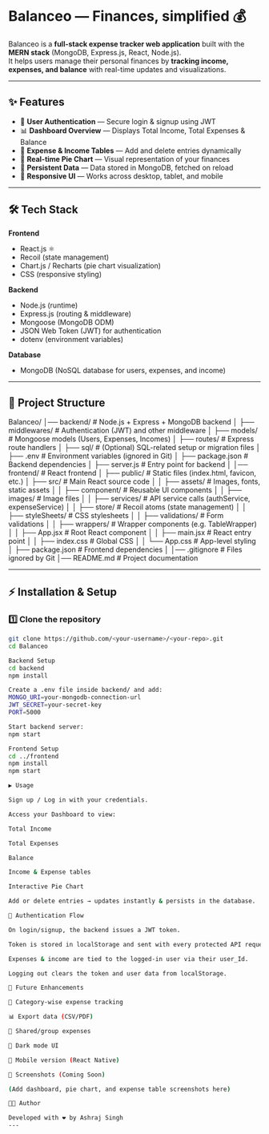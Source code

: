 # Balanceo — Finances, simplified 💰  

Balanceo is a **full-stack expense tracker web application** built with the **MERN stack** (MongoDB, Express.js, React, Node.js).  
It helps users manage their personal finances by **tracking income, expenses, and balance** with real-time updates and visualizations.  

---

## ✨ Features  

- 🔐 **User Authentication** — Secure login & signup using JWT  
- 📊 **Dashboard Overview** — Displays Total Income, Total Expenses & Balance  
- 📝 **Expense & Income Tables** — Add and delete entries dynamically  
- 🥧 **Real-time Pie Chart** — Visual representation of your finances  
- 💾 **Persistent Data** — Data stored in MongoDB, fetched on reload  
- 📱 **Responsive UI** — Works across desktop, tablet, and mobile  

---

## 🛠️ Tech Stack  

**Frontend**  
- React.js ⚛️  
- Recoil (state management)  
- Chart.js / Recharts (pie chart visualization)  
- CSS (responsive styling)  

**Backend**  
- Node.js (runtime)  
- Express.js (routing & middleware)  
- Mongoose (MongoDB ODM)  
- JSON Web Token (JWT) for authentication  
- dotenv (environment variables)  

**Database**  
- MongoDB (NoSQL database for users, expenses, and income)  

---

## 📂 Project Structure  

Balanceo/
│── backend/ # Node.js + Express + MongoDB backend
│ ├── middlewares/ # Authentication (JWT) and other middleware
│ ├── models/ # Mongoose models (Users, Expenses, Incomes)
│ ├── routes/ # Express route handlers
│ ├── sql/ # (Optional) SQL-related setup or migration files
│ ├── .env # Environment variables (ignored in Git)
│ ├── package.json # Backend dependencies
│ ├── server.js # Entry point for backend
│
│── frontend/ # React frontend
│ ├── public/ # Static files (index.html, favicon, etc.)
│ ├── src/ # Main React source code
│ │ ├── assets/ # Images, fonts, static assets
│ │ ├── component/ # Reusable UI components
│ │ ├── images/ # Image files
│ │ ├── services/ # API service calls (authService, expenseService)
│ │ ├── store/ # Recoil atoms (state management)
│ │ ├── styleSheets/ # CSS stylesheets
│ │ ├── validations/ # Form validations
│ │ ├── wrappers/ # Wrapper components (e.g. TableWrapper)
│ │ ├── App.jsx # Root React component
│ │ ├── main.jsx # React entry point
│ │ ├── index.css # Global CSS
│ │ └── App.css # App-level styling
│ ├── package.json # Frontend dependencies
│
│── .gitignore # Files ignored by Git
│── README.md # Project documentation

---

## ⚡ Installation & Setup  

### 1️⃣ Clone the repository  
```bash
git clone https://github.com/<your-username>/<your-repo>.git
cd Balanceo

Backend Setup
cd backend
npm install

Create a .env file inside backend/ and add:
MONGO_URI=your-mongodb-connection-url
JWT_SECRET=your-secret-key
PORT=5000

Start backend server:
npm start

Frontend Setup
cd ../frontend
npm install
npm start

▶️ Usage

Sign up / Log in with your credentials.

Access your Dashboard to view:

Total Income

Total Expenses

Balance

Income & Expense tables

Interactive Pie Chart

Add or delete entries → updates instantly & persists in the database.

🔐 Authentication Flow

On login/signup, the backend issues a JWT token.

Token is stored in localStorage and sent with every protected API request.

Expenses & income are tied to the logged-in user via their user_Id.

Logging out clears the token and user data from localStorage.

🚀 Future Enhancements

📂 Category-wise expense tracking

📊 Export data (CSV/PDF)

👥 Shared/group expenses

🌙 Dark mode UI

📱 Mobile version (React Native)

📸 Screenshots (Coming Soon)

(Add dashboard, pie chart, and expense table screenshots here)

🧑‍💻 Author

Developed with ❤️ by Ashraj Singh
---